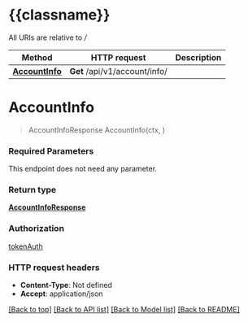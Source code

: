 # {{classname}}

All URIs are relative to */*

Method | HTTP request | Description
------------- | ------------- | -------------
[**AccountInfo**](AccountApi.md#AccountInfo) | **Get** /api/v1/account/info/ | 

# **AccountInfo**
> AccountInfoResponse AccountInfo(ctx, )


### Required Parameters
This endpoint does not need any parameter.

### Return type

[**AccountInfoResponse**](AccountInfoResponse.md)

### Authorization

[tokenAuth](../README.md#tokenAuth)

### HTTP request headers

 - **Content-Type**: Not defined
 - **Accept**: application/json

[[Back to top]](#) [[Back to API list]](../README.md#documentation-for-api-endpoints) [[Back to Model list]](../README.md#documentation-for-models) [[Back to README]](../README.md)

